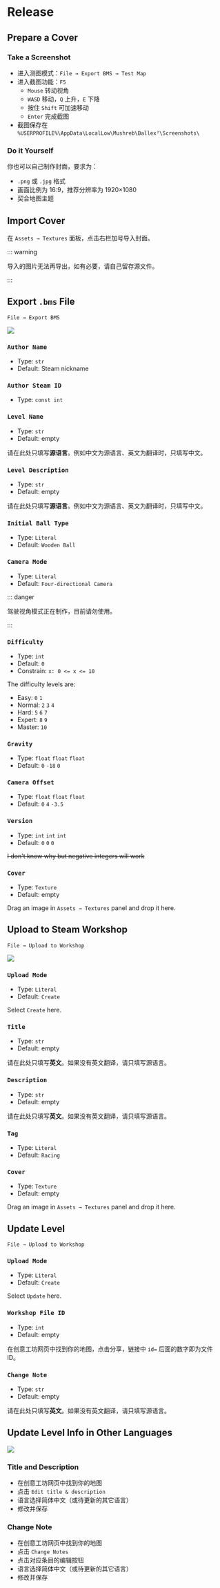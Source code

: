# Release

## Prepare a Cover

### Take a Screenshot

- 进入测图模式：`File → Export BMS → Test Map`
- 进入截图功能：`F5`
  - `Mouse` 转动视角
  - `WASD` 移动，`Q` 上升，`E` 下降
  - 按住 `Shift` 可加速移动
  - `Enter` 完成截图
- 截图保存在 `%USERPROFILE%\AppData\LocalLow\Mushreb\Ballex²\Screenshots\`

### Do it Yourself

你也可以自己制作封面，要求为：

- `.png` 或 `.jpg` 格式
- 画面比例为 16:9，推荐分辨率为 1920×1080
- 契合地图主题

## Import Cover

在 `Assets → Textures` 面板，点击右栏加号导入封面。

::: warning

导入的图片无法再导出，如有必要，请自己留存源文件。

:::

## Export `.bms` File

`File → Export BMS`

![](/images/level-info-legend.jpg)

### `Author Name`

- Type: `str`
- Default: Steam nickname

### `Author Steam ID`

- Type: `const int`

### `Level Name`

- Type: `str`
- Default: empty

请在此处只填写**源语言**。例如中文为源语言、英文为翻译时，只填写中文。

### `Level Description`

- Type: `str`
- Default: empty

请在此处只填写**源语言**。例如中文为源语言、英文为翻译时，只填写中文。

### `Initial Ball Type`

- Type: `Literal`
- Default: `Wooden Ball`

### `Camera Mode`

- Type: `Literal`
- Default: `Four-directional Camera`

::: danger

驾驶视角模式正在制作，目前请勿使用。

:::

### `Difficulty`

- Type: `int`
- Default: `0`
- Constrain: `x: 0 <= x <= 10`

The difficulty levels are:

- Easy: `0` `1`
- Normal: `2` `3` `4`
- Hard: `5` `6` `7`
- Expert: `8` `9`
- Master: `10`

### `Gravity`

- Type: `float` `float` `float`
- Default: `0` `-18` `0`

### `Camera Offset`

- Type: `float` `float` `float`
- Default: `0` `4` `-3.5`

### `Version`

- Type: `int` `int` `int`
- Default: `0` `0` `0`

~~I don't know why but negative integers will work~~

### `Cover`

- Type: `Texture`
- Default: empty

Drag an image in `Assets → Textures` panel and drop it here.

## Upload to Steam Workshop

`File → Upload to Workshop`

![](/images/steam-info-legend.jpg)

### `Upload Mode`

- Type: `Literal`
- Default: `Create`

Select `Create` here.

### `Title`

- Type: `str`
- Default: empty

请在此处只填写**英文**。如果没有英文翻译，请只填写源语言。

### `Description`

- Type: `str`
- Default: empty

请在此处只填写**英文**。如果没有英文翻译，请只填写源语言。

### `Tag`

- Type: `Literal`
- Default: `Racing`

### `Cover`

- Type: `Texture`
- Default: empty

Drag an image in `Assets → Textures` panel and drop it here.

## Update Level

`File → Upload to Workshop`

### `Upload Mode`

- Type: `Literal`
- Default: `Create`

Select `Update` here.

### `Workshop File ID`

- Type: `int`
- Default: empty

在创意工坊网页中找到你的地图，点击分享，链接中 `id=` 后面的数字即为文件 ID。

### `Change Note`

- Type: `str`
- Default: empty

请在此处只填写**英文**。如果没有英文翻译，请只填写源语言。

## Update Level Info in Other Languages

![](/images/steam-info-localization.jpg)

### Title and Description

- 在创意工坊网页中找到你的地图
- 点击 `Edit title & description`
- 语言选择简体中文（或待更新的其它语言）
- 修改并保存

### Change Note

- 在创意工坊网页中找到你的地图
- 点击 `Change Notes`
- 点击对应条目的编辑按钮
- 语言选择简体中文（或待更新的其它语言）
- 修改并保存
